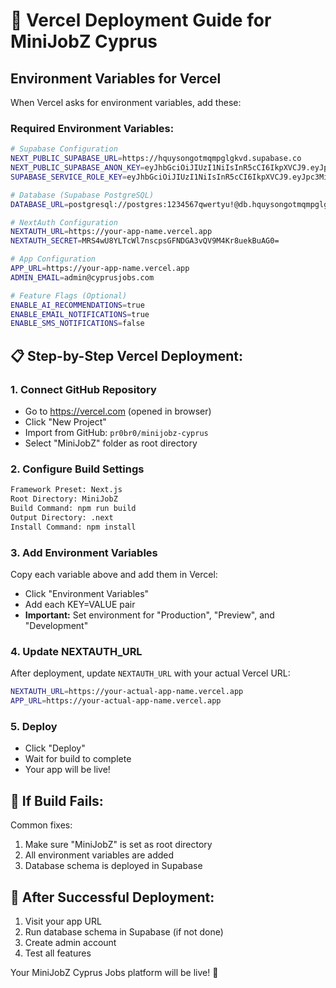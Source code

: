 # 🚀 Vercel Deployment Guide for MiniJobZ Cyprus

## Environment Variables for Vercel

When Vercel asks for environment variables, add these:

### **Required Environment Variables:**

```bash
# Supabase Configuration
NEXT_PUBLIC_SUPABASE_URL=https://hquysongotmqmpglgkvd.supabase.co
NEXT_PUBLIC_SUPABASE_ANON_KEY=eyJhbGciOiJIUzI1NiIsInR5cCI6IkpXVCJ9.eyJpc3MiOiJzdXBhYmFzZSIsInJlZiI6ImhxdXlzb25nb3RtcW1wZ2xna3ZkIiwicm9sZSI6ImFub24iLCJpYXQiOjE3NTU5MDM2MzYsImV4cCI6MjA3MTQ3OTYzNn0.fMUpF7ns1sfjRCr3lKa4-PDw084F4Eb7ILjyVcCP5BA
SUPABASE_SERVICE_ROLE_KEY=eyJhbGciOiJIUzI1NiIsInR5cCI6IkpXVCJ9.eyJpc3MiOiJzdXBhYmFzZSIsInJlZiI6ImhxdXlzb25nb3RtcW1wZ2xna3ZkIiwicm9sZSI6InNlcnZpY2Vfcm9sZSIsImlhdCI6MTc1NTkwMzYzNiwiZXhwIjoyMDcxNDc5NjM2fQ.ri6rcoPRtUH2Efab1L5yTGytp02YjjCWqSJMTO92Mgk

# Database (Supabase PostgreSQL)
DATABASE_URL=postgresql://postgres:1234567qwertyu!@db.hquysongotmqmpglgkvd.supabase.co:5432/postgres

# NextAuth Configuration
NEXTAUTH_URL=https://your-app-name.vercel.app
NEXTAUTH_SECRET=MRS4wU8YLTcWl7nscpsGFNDGA3vQV9M4Kr8uekBuAG0=

# App Configuration
APP_URL=https://your-app-name.vercel.app
ADMIN_EMAIL=admin@cyprusjobs.com

# Feature Flags (Optional)
ENABLE_AI_RECOMMENDATIONS=true
ENABLE_EMAIL_NOTIFICATIONS=true
ENABLE_SMS_NOTIFICATIONS=false
```

## 📋 **Step-by-Step Vercel Deployment:**

### 1. **Connect GitHub Repository**
- Go to https://vercel.com (opened in browser)
- Click "New Project"
- Import from GitHub: `pr0br0/minijobz-cyprus`
- Select "MiniJobZ" folder as root directory

### 2. **Configure Build Settings**
```bash
Framework Preset: Next.js
Root Directory: MiniJobZ
Build Command: npm run build
Output Directory: .next
Install Command: npm install
```

### 3. **Add Environment Variables**
Copy each variable above and add them in Vercel:
- Click "Environment Variables" 
- Add each KEY=VALUE pair
- **Important:** Set environment for "Production", "Preview", and "Development"

### 4. **Update NEXTAUTH_URL**
After deployment, update `NEXTAUTH_URL` with your actual Vercel URL:
```bash
NEXTAUTH_URL=https://your-actual-app-name.vercel.app
APP_URL=https://your-actual-app-name.vercel.app
```

### 5. **Deploy**
- Click "Deploy"
- Wait for build to complete
- Your app will be live!

## 🔧 **If Build Fails:**
Common fixes:
1. Make sure "MiniJobZ" is set as root directory
2. All environment variables are added
3. Database schema is deployed in Supabase

## 🎯 **After Successful Deployment:**
1. Visit your app URL
2. Run database schema in Supabase (if not done)
3. Create admin account
4. Test all features

Your MiniJobZ Cyprus Jobs platform will be live! 🎉
